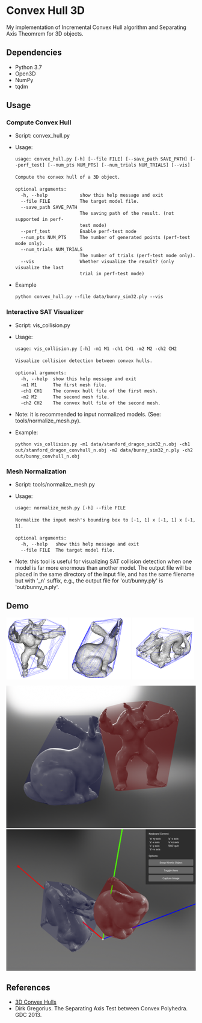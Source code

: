 # Convex Hull 3D

My implementation of Incremental Convex Hull algorithm and Separating Axis Theomrem for 3D objects.

## Dependencies

- Python 3.7
- Open3D
- NumPy
- tqdm

## Usage


### Compute Convex Hull

- Script: convex_hull.py

- Usage:

  ```
  usage: convex_hull.py [-h] [--file FILE] [--save_path SAVE_PATH] [--perf_test] [--num_pts NUM_PTS] [--num_trials NUM_TRIALS] [--vis]

  Compute the convex hull of a 3D object.

  optional arguments:
    -h, --help            show this help message and exit
    --file FILE           The target model file.
    --save_path SAVE_PATH
                          The saving path of the result. (not supported in perf-
                          test mode)
    --perf_test           Enable perf-test mode
    --num_pts NUM_PTS     The number of generated points (perf-test mode only).
    --num_trials NUM_TRIALS
                          The number of trials (perf-test mode only).
    --vis                 Whether visualize the result? (only visualize the last
                          trial in perf-test mode)
  ```

- Example

  ```
  python convex_hull.py --file data/bunny_sim32.ply --vis
  ```

### Interactive SAT Visualizer


- Script: vis_collision.py

- Usage:

  ```
  usage: vis_collision.py [-h] -m1 M1 -ch1 CH1 -m2 M2 -ch2 CH2

  Visualize collision detection between convex hulls.

  optional arguments:
    -h, --help  show this help message and exit
    -m1 M1      The first mesh file.
    -ch1 CH1    The convex hull file of the first mesh.
    -m2 M2      The second mesh file.
    -ch2 CH2    The convex hull file of the second mesh.
  ```
- Note: it is recommended to input normalized models. (See: tools/normalize_mesh.py).

- Example:

  ```
  python vis_collision.py -m1 data/stanford_dragon_sim32_n.obj -ch1 out/stanford_dragon_convhull_n.obj -m2 data/bunny_sim32_n.ply -ch2 out/bunny_convhull_n.obj
  ```

### Mesh Normalization

- Script: tools/normalize_mesh.py

- Usage:
  ```
  usage: normalize_mesh.py [-h] --file FILE

  Normalize the input mesh's bounding box to [-1, 1] x [-1, 1] x [-1, 1].

  optional arguments:
    -h, --help   show this help message and exit
    --file FILE  The target model file.
  ```

- Note: this tool is useful for visualizing SAT collision detection when one model is far more enormous than another model. The output file will be placed in the same directory of the input file, and has the same filename but with '_n' suffix, e.g., the output file for 'out/bunny.ply' is 'out/bunny_n.ply'.


## Demo

<img src="README.assets/convhull1.png" width="32.5%">
<img src="README.assets/convhull2.png" width="32.5%">
<img src="README.assets/convhull3.png" width="32.5%">

![SAT Collision Detection](README.assets/sat1.png)
![SAT Visualizer](README.assets/sat_prog.png)


## References

- [3D Convex Hulls](http://www.bowdoin.edu/~ltoma/teaching/cs3250-CompGeom/spring17/Lectures/cg-hull3d.pdf)
- Dirk Gregorius. The Separating Axis Test between Convex Polyhedra. GDC 2013.
